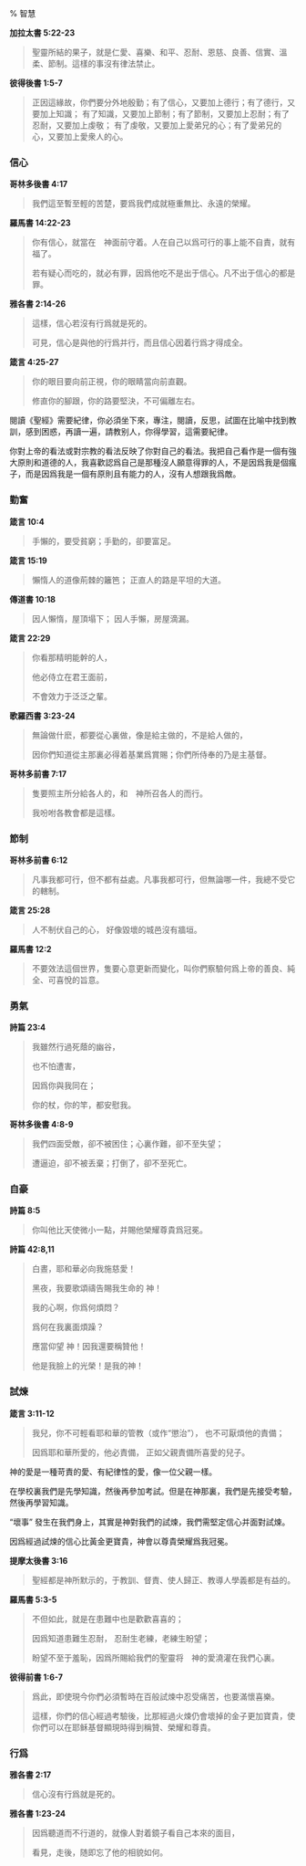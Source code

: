% 智慧

__加拉太書 5:22-23__

> 聖靈所結的果子，就是仁愛、喜樂、和平、忍耐、恩慈、良善、信實、溫柔、節制。這樣的事沒有律法禁止。

__彼得後書 1:5-7__

> 正因這緣故，你們要分外地殷勤；有了信心，又要加上德行；有了德行，又要加上知識； 有了知識，又要加上節制；有了節制，又要加上忍耐；有了忍耐，又要加上虔敬； 有了虔敬，又要加上愛弟兄的心；有了愛弟兄的心，又要加上愛衆人的心。

### 信心

__哥林多後書 4:17__

> 我們這至暫至輕的苦楚，要爲我們成就極重無比、永遠的榮耀。

__羅馬書 14:22-23__

> 你有信心，就當在　神面前守着。人在自己以爲可行的事上能不自責，就有福了。
>
> 若有疑心而吃的，就必有罪，因爲他吃不是出于信心。凡不出于信心的都是罪。

__雅各書 2:14-26__

> 這樣，信心若沒有行爲就是死的。
>
> 可見，信心是與他的行爲并行，而且信心因着行爲才得成全。

__箴言 4:25-27__

> 你的眼目要向前正視，你的眼睛當向前直觀。
>
> 修直你的腳跟，你的路要堅決，不可偏離左右。

閱讀《聖經》需要紀律，你必須坐下來，專注，閱讀，反思，試圖在比喻中找到教訓，感到困惑，再讀一遍，請教别人，你得學習，這需要紀律。

你對上帝的看法或對宗教的看法反映了你對自己的看法。我把自己看作是一個有強大原則和道德的人，我喜歡認爲自己是那種沒人願意得罪的人，不是因爲我是個瘋子，而是因爲我是一個有原則且有能力的人，沒有人想跟我爲敵。


### 勤奮

__箴言 10:4__

> 手懶的，要受貧窮；手勤的，卻要富足。

__箴言 15:19__

> 懶惰人的道像荊棘的籬笆；
> 正直人的路是平坦的大道。

__傳道書 10:18__

> 因人懶惰，屋頂塌下；
> 因人手懶，房屋滴漏。

__箴言 22:29__

> 你看那精明能幹的人，
>
> 他必侍立在君王面前，
>
> 不會效力于泛泛之輩。

__歌羅西書 3:23-24__

> 無論做什麽，都要從心裏做，像是給主做的，不是給人做的，
>
> 因你們知道從主那裏必得着基業爲賞賜；你們所侍奉的乃是主基督。

__哥林多前書 7:17__

> 隻要照主所分給各人的，和　神所召各人的而行。
>
> 我吩咐各教會都是這樣。

### 節制

__哥林多前書 6:12__

> 凡事我都可行，但不都有益處。凡事我都可行，但無論哪一件，我總不受它的轄制。

__箴言 25:28__

> 人不制伏自己的心，
> 好像毀壞的城邑沒有牆垣。

__羅馬書 12:2__

> 不要效法這個世界，隻要心意更新而變化，叫你們察驗何爲上帝的善良、純全、可喜悅的旨意。

### 勇氣

__詩篇 23:4__

> 我雖然行過死蔭的幽谷，
>
> 也不怕遭害，
>
> 因爲你與我同在；
>
> 你的杖，你的竿，都安慰我。

__哥林多後書 4:8-9__

> 我們四面受敵，卻不被困住；心裏作難，卻不至失望； 
>
> 遭逼迫，卻不被丢棄；打倒了，卻不至死亡。

### 自豪

__詩篇 8:5__

> 你叫他比天使微小一點，并賜他榮耀尊貴爲冠冕。

__詩篇 42:8,11__

> 白晝，耶和華必向我施慈愛！
>
> 黑夜，我要歌頌禱告賜我生命的 神！
>
> 我的心啊，你爲何煩悶？
>
> 爲何在我裏面煩躁？
>
> 應當仰望 神！因我還要稱贊他！
>
> 他是我臉上的光榮！是我的神！

### 試煉

__箴言 3:11-12__

> 我兒，你不可輕看耶和華的管教（或作“懲治”），
> 也不可厭煩他的責備；
>
> 因爲耶和華所愛的，他必責備，
> 正如父親責備所喜愛的兒子。

神的愛是一種苛責的愛、有紀律性的愛，像一位父親一樣。

在學校裏我們是先學知識，然後再參加考試。但是在神那裏，我們是先接受考驗，然後再學習知識。

“壞事” 發生在我們身上，其實是神對我們的試煉，我們需堅定信心并面對試煉。

因爲經過試煉的信心比黃金更寶貴，神會以尊貴榮耀爲我冠冕。

__提摩太後書 3:16__

> 聖經都是神所默示的，于教訓、督責、使人歸正、教導人學義都是有益的。

__羅馬書 5:3-5__

> 不但如此，就是在患難中也是歡歡喜喜的；
>
> 因爲知道患難生忍耐， 忍耐生老練，老練生盼望； 
>
> 盼望不至于羞恥，因爲所賜給我們的聖靈将　神的愛澆灌在我們心裏。

__彼得前書 1:6-7__

> 爲此，即使現今你們必須暫時在百般試煉中忍受痛苦，也要滿懷喜樂。
>
> 這樣，你們的信心經過考驗後，比那經過火煉仍會壞掉的金子更加寶貴，使你們可以在耶稣基督顯現時得到稱贊、榮耀和尊貴。

### 行爲

__雅各書 2:17__

> 信心沒有行爲就是死的。

__雅各書 1:23-24__

> 因爲聽道而不行道的，就像人對着鏡子看自己本來的面目，
>
> 看見，走後，随即忘了他的相貌如何。

